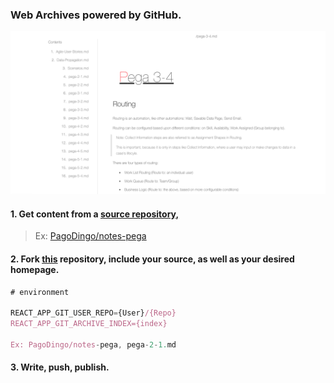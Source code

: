 ### Web Archives powered by GitHub.

<img src="./dochub-demo.png"/>

#### 1. Get content from a <u>source repository,</u>

> Ex: [PagoDingo/notes-pega](https://github.com/pagodingo/notes-pega)

#### 2. Fork <u>this</u> repository, include your source, as well as your desired homepage.

```js
# environment

REACT_APP_GIT_USER_REPO={User}/{Repo}
REACT_APP_GIT_ARCHIVE_INDEX={index}

Ex: PagoDingo/notes-pega, pega-2-1.md
```

#### 3. Write, push, publish.
